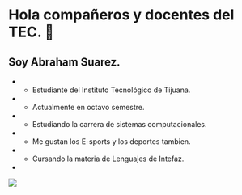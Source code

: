 

# Hola compañeros y docentes del TEC. 👋
## Soy Abraham Suarez.


+ - Estudiante del Instituto Tecnológico de Tijuana.
+ - Actualmente en octavo semestre.
+ - Estudiando la carrera de sistemas computacionales.
+ - Me gustan los E-sports y los deportes tambien.
+ - Cursando la materia de Lenguajes de Intefaz.
+ 
![](https://www.tijuana.tecnm.mx/wp-content/uploads/2014/11/Heading-Ing-sistemas-768x252.png)


<!--
**AbrahamSuarez/AbrahamSuarez** is a ✨ _special_ ✨ repository because its `README.md` (this file) appears on your GitHub profile.

-->
